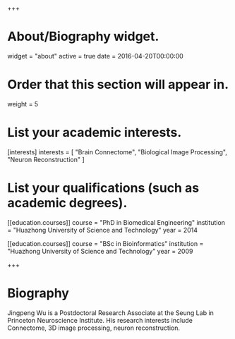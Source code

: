 +++
# About/Biography widget.
widget = "about"
active = true
date = 2016-04-20T00:00:00

# Order that this section will appear in.
weight = 5

# List your academic interests.
[interests]
  interests = [
    "Brain Connectome",
    "Biological Image Processing",
    "Neuron Reconstruction"
  ]

# List your qualifications (such as academic degrees).
[[education.courses]]
  course = "PhD in Biomedical Engineering"
  institution = "Huazhong University of Science and Technology"
  year = 2014

[[education.courses]]
  course = "BSc in Bioinformatics"
  institution = "Huazhong University of Science and Technology"
  year = 2009
 
+++

# Biography
Jingpeng Wu is a Postdoctoral Research Associate at the Seung Lab in Princeton Neuroscience Institute. His research interests include Connectome, 3D image processing, neuron reconstruction.

